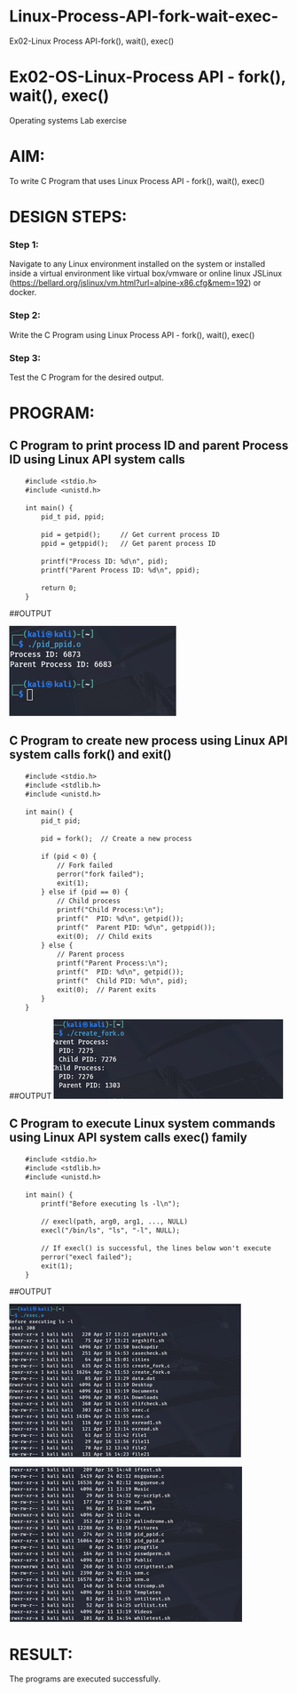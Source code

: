 # Linux-Process-API-fork-wait-exec-
Ex02-Linux Process API-fork(), wait(), exec()
# Ex02-OS-Linux-Process API - fork(), wait(), exec()
Operating systems Lab exercise


# AIM:
To write C Program that uses Linux Process API - fork(), wait(), exec()

# DESIGN STEPS:

### Step 1:

Navigate to any Linux environment installed on the system or installed inside a virtual environment like virtual box/vmware or online linux JSLinux (https://bellard.org/jslinux/vm.html?url=alpine-x86.cfg&mem=192) or docker.

### Step 2:

Write the C Program using Linux Process API - fork(), wait(), exec()

### Step 3:

Test the C Program for the desired output. 

# PROGRAM:

## C Program to print process ID and parent Process ID using Linux API system calls

```
    #include <stdio.h>
    #include <unistd.h>

    int main() {
        pid_t pid, ppid;

        pid = getpid();     // Get current process ID
        ppid = getppid();   // Get parent process ID

        printf("Process ID: %d\n", pid);
        printf("Parent Process ID: %d\n", ppid);

        return 0;
    }
```














##OUTPUT



![alt text](41.png)










## C Program to create new process using Linux API system calls fork() and exit()



```
    #include <stdio.h>
    #include <stdlib.h>
    #include <unistd.h>

    int main() {
        pid_t pid;

        pid = fork();  // Create a new process

        if (pid < 0) {
            // Fork failed
            perror("fork failed");
            exit(1);
        } else if (pid == 0) {
            // Child process
            printf("Child Process:\n");
            printf("  PID: %d\n", getpid());
            printf("  Parent PID: %d\n", getppid());
            exit(0);  // Child exits
        } else {
            // Parent process
            printf("Parent Process:\n");
            printf("  PID: %d\n", getpid());
            printf("  Child PID: %d\n", pid);
            exit(0);  // Parent exits
        }
    }
```









##OUTPUT
![alt text](42.png)







## C Program to execute Linux system commands using Linux API system calls exec() family

```
    #include <stdio.h>
    #include <stdlib.h>
    #include <unistd.h>

    int main() {
        printf("Before executing ls -l\n");

        // execl(path, arg0, arg1, ..., NULL)
        execl("/bin/ls", "ls", "-l", NULL);

        // If execl() is successful, the lines below won't execute
        perror("execl failed");
        exit(1);
    }
```
























##OUTPUT





![alt text](43.png)



![alt text](44.png)








# RESULT:
The programs are executed successfully.
